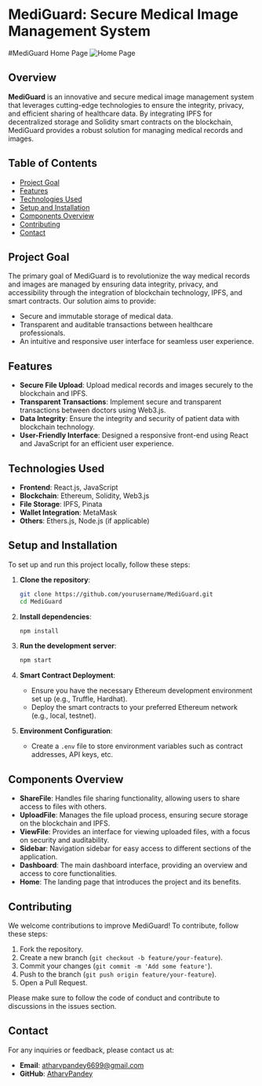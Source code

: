 # MediGuard: Secure Medical Image Management System

#MediGuard Home Page
![Home Page](https://drive.google.com/uc?export=download&id=1gCH3lAav8rUY-84fWFAmUTVqdZ6NatXO)


## Overview

**MediGuard** is an innovative and secure medical image management system that leverages cutting-edge technologies to ensure the integrity, privacy, and efficient sharing of healthcare data. By integrating IPFS for decentralized storage and Solidity smart contracts on the blockchain, MediGuard provides a robust solution for managing medical records and images.

## Table of Contents

- [Project Goal](#project-goal)
- [Features](#features)
- [Technologies Used](#technologies-used)
- [Setup and Installation](#setup-and-installation)
- [Components Overview](#components-overview)
- [Contributing](#contributing)
- [Contact](#contact)

## Project Goal

The primary goal of MediGuard is to revolutionize the way medical records and images are managed by ensuring data integrity, privacy, and accessibility through the integration of blockchain technology, IPFS, and smart contracts. Our solution aims to provide:

- Secure and immutable storage of medical data.
- Transparent and auditable transactions between healthcare professionals.
- An intuitive and responsive user interface for seamless user experience.

## Features

- **Secure File Upload**: Upload medical records and images securely to the blockchain and IPFS.
- **Transparent Transactions**: Implement secure and transparent transactions between doctors using Web3.js.
- **Data Integrity**: Ensure the integrity and security of patient data with blockchain technology.
- **User-Friendly Interface**: Designed a responsive front-end using React and JavaScript for an efficient user experience.

## Technologies Used

- **Frontend**: React.js, JavaScript
- **Blockchain**: Ethereum, Solidity, Web3.js
- **File Storage**: IPFS, Pinata
- **Wallet Integration**: MetaMask
- **Others**: Ethers.js, Node.js (if applicable)

## Setup and Installation

To set up and run this project locally, follow these steps:

1. **Clone the repository**:

   ```bash
   git clone https://github.com/yourusername/MediGuard.git
   cd MediGuard
   ```

2. **Install dependencies**:

   ```bash
   npm install
   ```

3. **Run the development server**:

   ```bash
   npm start
   ```

4. **Smart Contract Deployment**:

   - Ensure you have the necessary Ethereum development environment set up (e.g., Truffle, Hardhat).
   - Deploy the smart contracts to your preferred Ethereum network (e.g., local, testnet).

5. **Environment Configuration**:
   - Create a `.env` file to store environment variables such as contract addresses, API keys, etc.

## Components Overview

- **ShareFile**: Handles file sharing functionality, allowing users to share access to files with others.
- **UploadFile**: Manages the file upload process, ensuring secure storage on the blockchain and IPFS.
- **ViewFile**: Provides an interface for viewing uploaded files, with a focus on security and auditability.
- **Sidebar**: Navigation sidebar for easy access to different sections of the application.
- **Dashboard**: The main dashboard interface, providing an overview and access to core functionalities.
- **Home**: The landing page that introduces the project and its benefits.

## Contributing

We welcome contributions to improve MediGuard! To contribute, follow these steps:

1. Fork the repository.
2. Create a new branch (`git checkout -b feature/your-feature`).
3. Commit your changes (`git commit -m 'Add some feature'`).
4. Push to the branch (`git push origin feature/your-feature`).
5. Open a Pull Request.

Please make sure to follow the code of conduct and contribute to discussions in the issues section.


## Contact

For any inquiries or feedback, please contact us at:

- **Email**: atharvpandey6699@gmail.com
- **GitHub**: [AtharvPandey](https://github.com/AtharvPandey)
